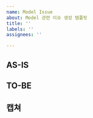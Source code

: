 ```yaml
---
name: Model Issue
about: Model 관련 이슈 생성 템플릿
title: ''
labels: ''
assignees: ''

---
```


## AS-IS

## TO-BE

## 캡쳐
